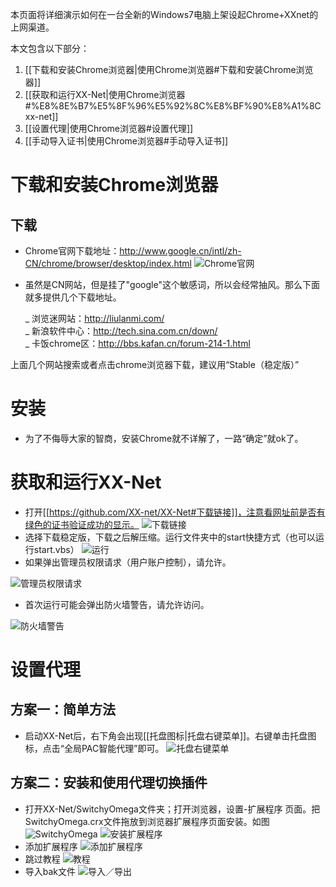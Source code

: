 本页面将详细演示如何在一台全新的Windows7电脑上架设起Chrome+XXnet的上网渠道。

本文包含以下部分：

1. [[下载和安装Chrome浏览器|使用Chrome浏览器#下载和安装Chrome浏览器]]
2. [[获取和运行XX-Net|使用Chrome浏览器#%E8%8E%B7%E5%8F%96%E5%92%8C%E8%BF%90%E8%A1%8Cxx-net]]
3. [[设置代理|使用Chrome浏览器#设置代理]]
4. [[手动导入证书|使用Chrome浏览器#手动导入证书]]

# 下载和安装Chrome浏览器
## 下载
* Chrome官网下载地址：http://www.google.cn/intl/zh-CN/chrome/browser/desktop/index.html
![Chrome官网](https://raw.githubusercontent.com/yeahwu/recycle-bin/master/cxx.JPG)
* 虽然是CN网站，但是挂了"google"这个敏感词，所以会经常抽风。那么下面就多提供几个下载地址。

  _ 浏览迷网站：http://liulanmi.com/  
  _ 新浪软件中心：http://tech.sina.com.cn/down/  
  _ 卡饭chrome区：http://bbs.kafan.cn/forum-214-1.html  

上面几个网站搜索或者点击chrome浏览器下载，建议用“Stable（稳定版）”

# 安装
* 为了不侮辱大家的智商，安装Chrome就不详解了，一路“确定”就ok了。

# 获取和运行XX-Net
* 打开[[https://github.com/XX-net/XX-Net#下载链接]]，注意看网址前是否有绿色的证书验证成功的显示。
![下载链接](https://cloud.githubusercontent.com/assets/6830787/10131883/fe7b78ba-6605-11e5-9bff-75dd7e24a42b.PNG)
* 选择下载稳定版，下载之后解压缩。运行文件夹中的start快捷方式（也可以运行start.vbs）
![运行](https://cloud.githubusercontent.com/assets/6830787/10131884/fea44a56-6605-11e5-95e0-9c8b301f45bf.PNG)
* 如果弹出管理员权限请求（用户账户控制），请允许。

![管理员权限请求](https://cloud.githubusercontent.com/assets/6830787/10132435/079df852-6609-11e5-824d-06c8c4bb929b.PNG)

* 首次运行可能会弹出防火墙警告，请允许访问。

![防火墙警告](https://cloud.githubusercontent.com/assets/6830787/10131885/feb9afa4-6605-11e5-82c5-b2f15eb2ebd2.PNG)

# 设置代理
## 方案一：简单方法
* 启动XX-Net后，右下角会出现[[托盘图标|托盘右键菜单]]。右键单击托盘图标，点击“全局PAC智能代理”即可。
![托盘右键菜单](https://cloud.githubusercontent.com/assets/6830787/10132436/07a149f8-6609-11e5-8e1b-1dbe9336b226.PNG)

## 方案二：安装和使用代理切换插件
* 打开XX-Net/SwitchyOmega文件夹；打开浏览器，设置-扩展程序 页面。把SwitchyOmega.crx文件拖放到浏览器扩展程序页面安装。如图
![SwitchyOmega](https://raw.githubusercontent.com/yeahwu/recycle-bin/master/xx0.JPG)
![安装扩展程序](https://raw.githubusercontent.com/yeahwu/recycle-bin/master/xx1.JPG)
* 添加扩展程序
![添加扩展程序](https://raw.githubusercontent.com/yeahwu/recycle-bin/master/xx2.JPG)
* 跳过教程
![教程](https://raw.githubusercontent.com/yeahwu/recycle-bin/master/xx3.JPG)
* 导入bak文件
![导入／导出](https://raw.githubusercontent.com/yeahwu/recycle-bin/master/xx4.JPG)

